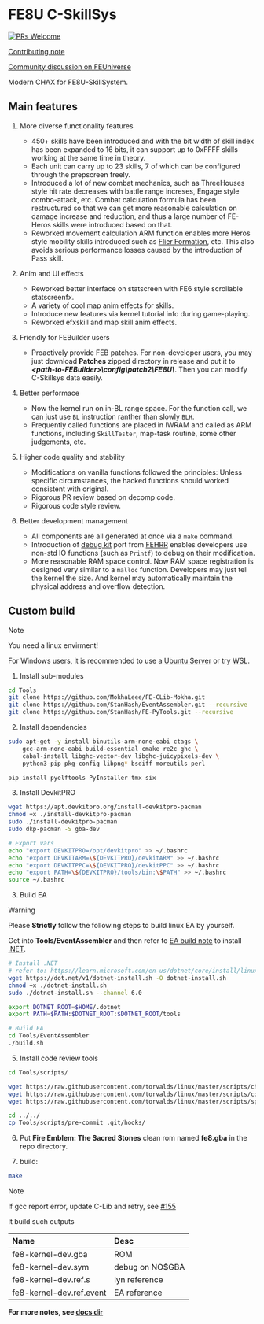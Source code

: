# FE8U C-SkillSys

[![PRs Welcome](https://img.shields.io/badge/PRs-welcome-brightgreen.svg?style=flat-square)](https://makeapullrequest.com) 

[Contributing note](./docs/CONTRIBUTING.md)

[Community discussion on FEUniverse](https://feuniverse.us/t/fe8-modern-c-skillsystem-release/24614)

Modern CHAX for FE8U-SkillSystem.

## Main features

1. More diverse functionality features
    - 450+ skills have been introduced and with the bit width of skill index has been expanded to 16 bits, it can support up to 0xFFFF skills working at the same time in theory.
    -  Each unit can carry up to 23 skills, 7 of which can be configured through the prepscreen freely.
    - Introduced a lot of new combat mechanics, such as ThreeHouses style hit rate decreases with battle range increses, Engage style combo-attack, etc. Combat calculation formula has been restructured so that we can get more reasonable calculation on damage increase and reduction, and thus a large number of FE-Heros skills were introduced based on that.
    - Reworked movement calculation ARM function enables more Heros style mobility skills introduced such as [Flier Formation](https://feheroes.fandom.com/wiki/Flier_Formation), etc. This also avoids serious performance losses caused by the introduction of Pass skill.

2. Anim and UI effects
    - Reworked better interface on statscreen with FE6 style scrollable statscreenfx.
    - A variety of cool map anim effects for skills.
    - Introduce new features via kernel tutorial info during game-playing.
    - Reworked efxskill and map skill anim effects.

3. Friendly for FEBuilder users
    - Proactively provide FEB patches. For non-developer users, you may just download **Patches** zipped directory in release and put it to ***\<path-to-FEBuilder\>\config\patch2\FE8U\\***. Then you can modify C-Skillsys data easily.

4. Better performace
    - Now the kernel run on in-BL range space. For the function call, we can just use `BL` instruction ranther than slowly `BLH`.
    - Frequently called functions are placed in IWRAM and called as ARM functions, including `SkillTester`, map-task routine, some other judgements, etc.

5. Higher code quality and stability
    - Modifications on vanilla functions followed the principles: Unless specific circumstances, the hacked functions should worked consistent with original.
    - Rigorous PR review based on decomp code.
    - Rigorous code style review.

6. Better development management
    - All components are all generated at once via a `make` command.
    - Introduction of [debug kit](https://github.com/MokhaLeee/fe8u-cskillsys-kernel/blob/main/include/debug-kit.h) port from [FEHRR](https://github.com/laqieer/FEHRR) enables developers use non-std IO functions (such as `Printf`) to debug on their modification.
    - More reasonable RAM space control. Now RAM space registration is designed very similar to a `malloc` function. Developers may just tell the kernel the size. And kernel may automatically maintain the physical address and overflow detection.

## Custom build

> [!NOTE]
> You need a linux envirment!
>
> For Windows users, it is recommended to use a [Ubuntu Server](https://ubuntu.com/aws) or try [WSL](https://learn.microsoft.com/en-us/windows/wsl/install).

1. Install sub-modules

```bash
cd Tools
git clone https://github.com/MokhaLeee/FE-CLib-Mokha.git
git clone https://github.com/StanHash/EventAssembler.git --recursive
git clone https://github.com/StanHash/FE-PyTools.git --recursive
```

2. Install dependencies

```bash
sudo apt-get -y install binutils-arm-none-eabi ctags \
    gcc-arm-none-eabi build-essential cmake re2c ghc \
    cabal-install libghc-vector-dev libghc-juicypixels-dev \
    python3-pip pkg-config libpng* bsdiff moreutils perl

pip install pyelftools PyInstaller tmx six
```

3. Install DevkitPRO

```bash
wget https://apt.devkitpro.org/install-devkitpro-pacman
chmod +x ./install-devkitpro-pacman
sudo ./install-devkitpro-pacman
sudo dkp-pacman -S gba-dev

# Export vars
echo "export DEVKITPRO=/opt/devkitpro" >> ~/.bashrc
echo "export DEVKITARM=\${DEVKITPRO}/devkitARM" >> ~/.bashrc
echo "export DEVKITPPC=\${DEVKITPRO}/devkitPPC" >> ~/.bashrc
echo "export PATH=\${DEVKITPRO}/tools/bin:\$PATH" >> ~/.bashrc
source ~/.bashrc
```

3. Build EA

> [!WARNING]
> Please **Strictly** follow the following steps to build linux EA by yourself.

Get into **Tools/EventAssembler** and then refer to [EA build note](https://github.com/StanHash/EventAssembler) to install [.NET](https://learn.microsoft.com/en-us/dotnet/core/install/linux-ubuntu).

```bash
# Install .NET
# refer to: https://learn.microsoft.com/en-us/dotnet/core/install/linux-scripted-manual#scripted-install
wget https://dot.net/v1/dotnet-install.sh -O dotnet-install.sh
chmod +x ./dotnet-install.sh
sudo ./dotnet-install.sh --channel 6.0

export DOTNET_ROOT=$HOME/.dotnet
export PATH=$PATH:$DOTNET_ROOT:$DOTNET_ROOT/tools
```

```bash
# Build EA
cd Tools/EventAssembler
./build.sh
```

5. Install code review tools

```bash
cd Tools/scripts/

wget https://raw.githubusercontent.com/torvalds/linux/master/scripts/checkpatch.pl
wget https://raw.githubusercontent.com/torvalds/linux/master/scripts/const_structs.checkpatch
wget https://raw.githubusercontent.com/torvalds/linux/master/scripts/spelling.txt

cd ../../
cp Tools/scripts/pre-commit .git/hooks/
```

6. Put **Fire Emblem: The Sacred Stones** clean rom named **fe8.gba** in the repo directory.

7. build:

```bash
make
```

> [!NOTE]
> If gcc report error, update C-Lib and retry, see [#155](https://github.com/MokhaLeee/fe8u-cskillsys-kernel/discussions/115)

It build such outputs

| Name      | Desc 			|
| :--------	| :-----------	|
|fe8-kernel-dev.gba|ROM|
|fe8-kernel-dev.sym|debug on NO$GBA|
|fe8-kernel-dev.ref.s|lyn reference|
|fe8-kernel-dev.ref.event|EA reference|

**For more notes, see [docs dir](./docs/)**
